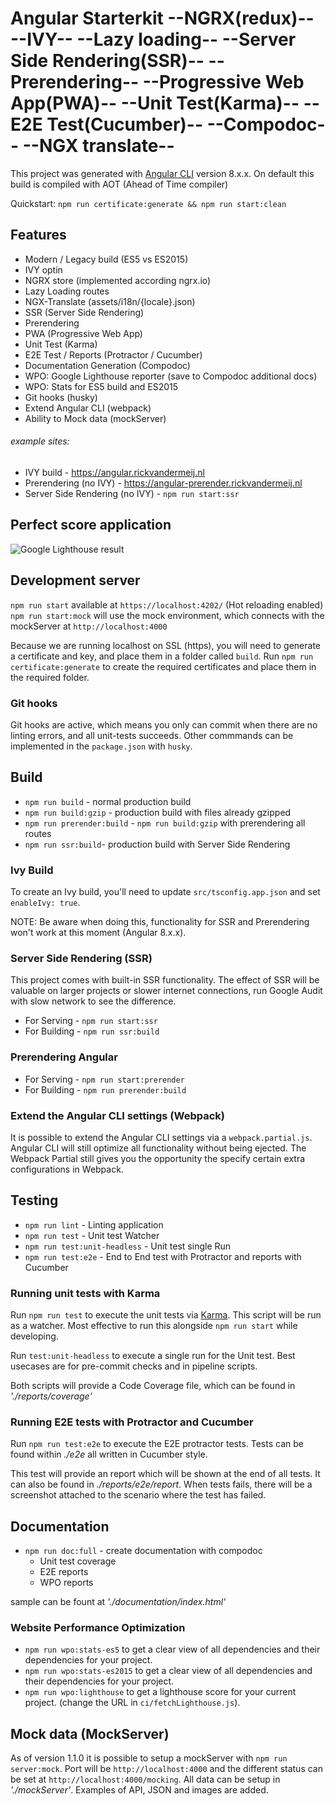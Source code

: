 # Angular Starterkit --NGRX(redux)-- --IVY-- --Lazy loading-- --Server Side Rendering(SSR)-- --Prerendering-- --Progressive Web App(PWA)-- --Unit Test(Karma)-- --E2E Test(Cucumber)-- --Compodoc-- --NGX translate--

This project was generated with [Angular CLI](https://github.com/angular/angular-cli) version 8.x.x.
On default this build is compiled with AOT (Ahead of Time compiler)

Quickstart: `npm run certificate:generate && npm run start:clean`

## Features

-   Modern / Legacy build (ES5 vs ES2015)
-   IVY optin
-   NGRX store (implemented according ngrx.io)
-   Lazy Loading routes
-   NGX-Translate (assets/i18n/{locale}.json)
-   SSR (Server Side Rendering)
-   Prerendering
-   PWA (Progressive Web App)
-   Unit Test (Karma)
-   E2E Test / Reports (Protractor / Cucumber)
-   Documentation Generation (Compodoc)
-   WPO: Google Lighthouse reporter (save to Compodoc additional docs)
-   WPO: Stats for ES5 build and ES2015
-   Git hooks (husky)
-   Extend Angular CLI (webpack)
-   Ability to Mock data (mockServer)

###### example sites:

-   IVY build - https://angular.rickvandermeij.nl
-   Prerendering (no IVY) - https://angular-prerender.rickvandermeij.nl
-   Server Side Rendering (no IVY) - `npm run start:ssr`

## Perfect score application

![Google Lighthouse result](https://angular.rickvandermeij.nl/assets/google-audit.png)

## Development server

`npm run start` available at `https://localhost:4202/` (Hot reloading enabled)
`npm run start:mock` will use the mock environment, which connects with the mockServer at `http://localhost:4000`

Because we are running localhost on SSL (https), you will need to generate a certificate and key, and place them in a folder called `build`. Run `npm run certificate:generate` to create the required certificates and place them in the required folder.

### Git hooks

Git hooks are active, which means you only can commit when there are no linting errors, and all unit-tests succeeds. Other commmands can be implemented in the `package.json` with `husky`.

## Build

-   `npm run build` - normal production build
-   `npm run build:gzip` - production build with files already gzipped
-   `npm run prerender:build` - `npm run build:gzip` with prerendering all routes
-   `npm run ssr:build`- production build with Server Side Rendering

### Ivy Build

To create an Ivy build, you'll need to update `src/tsconfig.app.json` and set `enableIvy: true`.

NOTE: Be aware when doing this, functionality for SSR and Prerendering won't work at this moment (Angular 8.x.x).

### Server Side Rendering (SSR)

This project comes with built-in SSR functionality. The effect of SSR will be valuable on larger projects or slower internet connections, run Google Audit with slow network to see the difference.

-   For Serving - `npm run start:ssr`
-   For Building - `npm run ssr:build`

### Prerendering Angular

-   For Serving - `npm run start:prerender`
-   For Building - `npm run prerender:build`

### Extend the Angular CLI settings (Webpack)

It is possible to extend the Angular CLI settings via a `webpack.partial.js`. Angular CLI will still optimize all functionality without being ejected. The Webpack Partial still gives you the opportunity the specify certain extra configurations in Webpack.

## Testing

-   `npm run lint` - Linting application
-   `npm run test` - Unit test Watcher
-   `npm run test:unit-headless` - Unit test single Run
-   `npm run test:e2e` - End to End test with Protractor and reports with Cucumber

### Running unit tests with Karma

Run `npm run test` to execute the unit tests via [Karma](https://karma-runner.github.io). This script will be run as a watcher. Most effective to run this alongside `npm run start` while developing.

Run `test:unit-headless` to execute a single run for the Unit test. Best usecases are for pre-commit checks and in pipeline scripts.

Both scripts will provide a Code Coverage file, which can be found in _'./reports/coverage'_

### Running E2E tests with Protractor and Cucumber

Run `npm run test:e2e` to execute the E2E protractor tests. Tests can be found within _./e2e_ all written in Cucumber style.

This test will provide an report which will be shown at the end of all tests. It can also be found in _./reports/e2e/report_. When tests fails, there will be a screenshot attached to the scenario where the test has failed.

## Documentation

-   `npm run doc:full` - create documentation with compodoc
    -   Unit test coverage
    -   E2E reports
    -   WPO reports

sample can be fount at _'./documentation/index.html'_

### Website Performance Optimization

-   `npm run wpo:stats-es5` to get a clear view of all dependencies and their dependencies for your project.
-   `npm run wpo:stats-es2015` to get a clear view of all dependencies and their dependencies for your project.
-   `npm run wpo:lighthouse` to get a lighthouse score for your current project. (change the URL in `ci/fetchLighthouse.js`).

## Mock data (MockServer)

As of version 1.1.0 it is possible to setup a mockServer with `npm run server:mock`. Port will be `http://localhost:4000` and the different status can be set at `http://localhost:4000/mocking`. All data can be setup in _'./mockServer'_. Examples of API, JSON and images are added.
